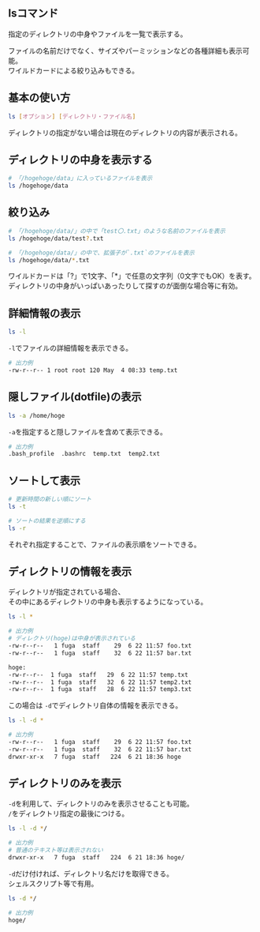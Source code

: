## lsコマンド
指定のディレクトリの中身やファイルを一覧で表示する。

ファイルの名前だけでなく、サイズやパーミッションなどの各種詳細も表示可能。  
ワイルドカードによる絞り込みもできる。

## 基本の使い方
```bash
ls [オプション] [ディレクトリ・ファイル名]
```

ディレクトリの指定がない場合は現在のディレクトリの内容が表示される。

## ディレクトリの中身を表示する
```bash
# 「/hogehoge/data」に入っているファイルを表示
ls /hogehoge/data
```

## 絞り込み
```bash
# 「/hogehoge/data/」の中で「test〇.txt」のような名前のファイルを表示
ls /hogehoge/data/test?.txt

# 「/hogehoge/data/」の中で、拡張子が`.txt`のファイルを表示
ls /hogehoge/data/*.txt
```

ワイルドカードは「?」で1文字、「*」で任意の文字列（0文字でもOK）を表す。  
ディレクトリの中身がいっぱいあったりして探すのが面倒な場合等に有効。

## 詳細情報の表示
```bash
ls -l
```

`-l`でファイルの詳細情報を表示できる。

```bash
# 出力例
-rw-r--r-- 1 root root 120 May  4 08:33 temp.txt
```

## 隠しファイル(dotfile)の表示
```bash
ls -a /home/hoge
```

`-a`を指定すると隠しファイルを含めて表示できる。

```bash
# 出力例
.bash_profile  .bashrc  temp.txt  temp2.txt
```

## ソートして表示
```bash
# 更新時間の新しい順にソート
ls -t

# ソートの結果を逆順にする
ls -r
```

それぞれ指定することで、ファイルの表示順をソートできる。

## ディレクトリの情報を表示
ディレクトリが指定されている場合、  
その中にあるディレクトリの中身も表示するようになっている。
```bash
ls -l *

# 出力例
# ディレクトリ(hoge)は中身が表示されている
-rw-r--r--   1 fuga  staff    29  6 22 11:57 foo.txt
-rw-r--r--   1 fuga  staff    32  6 22 11:57 bar.txt

hoge:
-rw-r--r--  1 fuga  staff   29  6 22 11:57 temp.txt
-rw-r--r--  1 fuga  staff   32  6 22 11:57 temp2.txt
-rw-r--r--  1 fuga  staff   28  6 22 11:57 temp3.txt
```

この場合は `-d`でディレクトリ自体の情報を表示できる。
```bash
ls -l -d *

# 出力例
-rw-r--r--   1 fuga  staff    29  6 22 11:57 foo.txt
-rw-r--r--   1 fuga  staff    32  6 22 11:57 bar.txt
drwxr-xr-x   7 fuga  staff   224  6 21 18:36 hoge
```

## ディレクトリのみを表示
`-d`を利用して、ディレクトリのみを表示させることも可能。  
`/`をディレクトリ指定の最後につける。

```bash
ls -l -d */

# 出力例
# 普通のテキスト等は表示されない
drwxr-xr-x   7 fuga  staff   224  6 21 18:36 hoge/
```
`-d`だけ付ければ、ディレクトリ名だけを取得できる。  
シェルスクリプト等で有用。
```bash
ls -d */

# 出力例
hoge/
```
